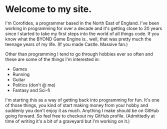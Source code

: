 # Welcome to my site.

I'm Corofides, a programmer based in the North East of England. I've been working in programming for over a decade and
it's getting close to 20 years since I started to take my first steps into the world of all things code. If you know what
the BYOND Game Engine is.. well, that was pretty much the teenage years of my life. (If you made Castle. Massive fan.)

Other than programming I tend to go through hobbies ever so often and these are some of the things I'm interested in:

- Games
- Running
- Guitar
- Politics (don't @ me)
- Fantasy and Sci-fi

I'm starting this as a way of getting back into programming for fun. It's one of those things, you kind of start making
money from your hobby and suddenly you don't enjoy it as much. Anything I make should be on GitHub going forward. So
feel free to checkout my GitHub profile. (Admittedly at time of writing it's a bit of a graveyard but I'm working on it.)